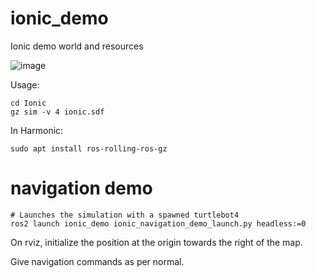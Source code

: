 # ionic_demo
Ionic demo world and resources

![image](https://github.com/user-attachments/assets/4b6da5bc-d2ce-4b5f-ac97-f6f238200123)

Usage:

```
cd Ionic
gz sim -v 4 ionic.sdf
```


In Harmonic:
```
sudo apt install ros-rolling-ros-gz
```

# navigation demo

```
# Launches the simulation with a spawned turtlebot4
ros2 launch ionic_demo ionic_navigation_demo_launch.py headless:=0
```

On rviz, initialize the position at the origin towards the right of the map.

Give navigation commands as per normal.

